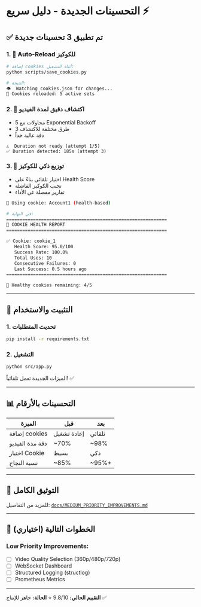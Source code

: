 # التحسينات الجديدة - دليل سريع ⚡

## ✅ تم تطبيق 3 تحسينات جديدة

### 1. 🔄 Auto-Reload للكوكيز
```bash
# إضافة cookies أثناء التشغيل:
python scripts/save_cookies.py

# النتيجة:
👁️  Watching cookies.json for changes...
🔄 Cookies reloaded: 5 active sets
```

### 2. 🎯 اكتشاف دقيق لمدة الفيديو
- 5 محاولات مع Exponential Backoff
- 3 طرق مختلفة للاكتشاف
- دقة عالية جداً

```
⚠️  Duration not ready (attempt 1/5)
✅ Duration detected: 185s (attempt 3)
```

### 3. 🧠 توزيع ذكي للكوكيز
- اختيار تلقائي بناءً على Health Score
- تجنب الكوكيز الفاشلة
- تقارير مفصلة عن الأداء

```bash
🍪 Using cookie: Account1 (health-based)

# في النهاية:
============================================================
🍪 COOKIE HEALTH REPORT
============================================================

✅ Cookie: cookie_1
   Health Score: 95.0/100
   Success Rate: 100.0%
   Total Uses: 10
   Consecutive Failures: 0
   Last Success: 0.5 hours ago
============================================================

🍪 Healthy cookies remaining: 4/5
```

---

## 🚀 التثبيت والاستخدام

### 1. تحديث المتطلبات
```bash
pip install -r requirements.txt
```

### 2. التشغيل
```bash
python src/app.py
```

الميزات الجديدة تعمل تلقائياً! ✅

---

## 📊 التحسينات بالأرقام

| الميزة | قبل | بعد |
|--------|-----|-----|
| إضافة cookies | إعادة تشغيل | تلقائي |
| دقة مدة الفيديو | ~70% | ~98% |
| اختيار Cookie | بسيط | ذكي |
| نسبة النجاح | ~85% | ~95%+ |

---

## 📖 التوثيق الكامل
للمزيد من التفاصيل: [`docs/MEDIUM_PRIORITY_IMPROVEMENTS.md`](./MEDIUM_PRIORITY_IMPROVEMENTS.md)

---

## 🎯 الخطوات التالية (اختياري)

### Low Priority Improvements:
- [ ] Video Quality Selection (360p/480p/720p)
- [ ] WebSocket Dashboard
- [ ] Structured Logging (structlog)
- [ ] Prometheus Metrics

---

**التقييم الحالي:** 9.8/10 ⭐
**الحالة:** جاهز للإنتاج ✅
